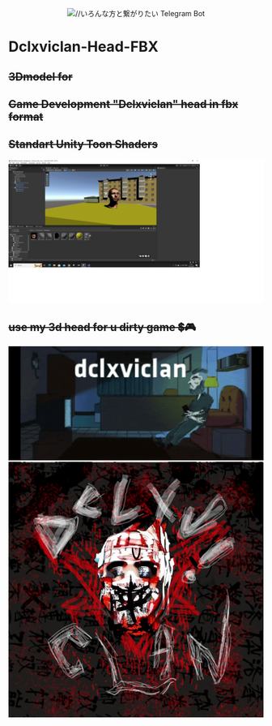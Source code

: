<p align="center">
  <img alt= "//いろんな方と繋がりたい Telegram Bot" src="https://github.com/vo6i/Dclxviclan-Head-FBX/blob/main/InShot_20241119_025814561.gif" />
</p>

# Dclxviclan-Head-FBX
## ~~3Dmodel for~~
## ~~Game Development "Dclxviclan" head in fbx format~~
## ~~Standart Unity Toon Shaders~~

![](https://github.com/dclxviclangames/Dclxviclan-Head-FBX/blob/main/DclxviclanHeadToon.png)

## ~~use my 3d head for u dirty game 💲🎮~~

![](https://github.com/vo6i/ShadersChill/blob/main/data/moon.jpg) 
![](https://github.com/vo6i/ShadersChill/blob/main/data/mood.jpg) 
